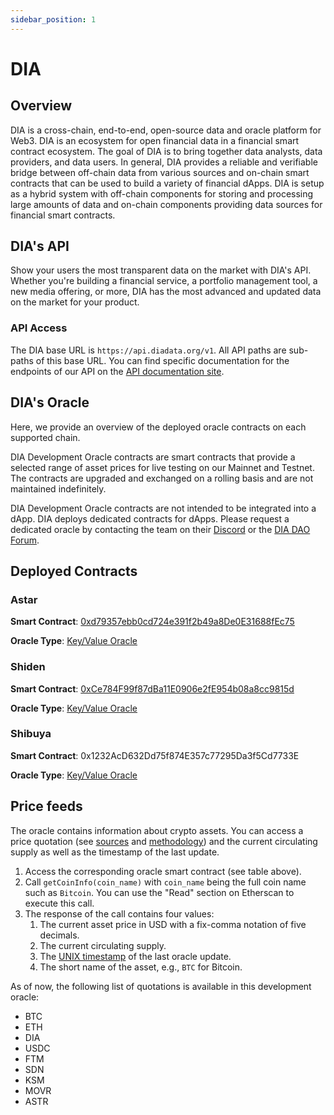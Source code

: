 ```yaml
---
sidebar_position: 1
---
```


# DIA

[DIA]: https://www.diadata.org/

## Overview

DIA is a cross-chain, end-to-end, open-source data and oracle platform for Web3. DIA is an ecosystem for open financial data in a financial smart contract ecosystem. The goal of DIA is to bring together data analysts, data providers, and data users. In general, DIA provides a reliable and verifiable bridge between off-chain data from various sources and on-chain smart contracts that can be used to build a variety of financial dApps. DIA is setup as a hybrid system with off-chain components for storing and processing large amounts of data and on-chain components providing data sources for financial smart contracts.

## DIA's API

Show your users the most transparent data on the market with DIA's API. Whether you're building a financial service, a portfolio management tool, a new media offering, or more, DIA has the most advanced and updated data on the market for your product.

### API Access

The DIA base URL is `https://api.diadata.org/v1`. All API paths are sub-paths of this base URL. You can find specific documentation for the endpoints of our API on the [API documentation site](https://docs.diadata.org/documentation/api-1/api-endpoints).

## DIA's Oracle

Here, we provide an overview of the deployed oracle contracts on each supported chain.

DIA Development Oracle contracts are smart contracts that provide a selected range of asset prices for live testing on our Mainnet and Testnet. The contracts are upgraded and exchanged on a rolling basis and are not maintained indefinitely.

DIA Development Oracle contracts are not intended to be integrated into a dApp. DIA deploys dedicated contracts for dApps. Please request a dedicated oracle by contacting the team on their [Discord](https://discord.com/invite/zFmXtPFgQj) or the [DIA DAO Forum](https://dao.diadata.org/).

## Deployed Contracts

[Key/Value Oracle]: https://docs.diadata.org/documentation/oracle-documentation/access-the-oracle#dia-key-value-oracle-contract-v2

### Astar

**Smart Contract**: [0xd79357ebb0cd724e391f2b49a8De0E31688fEc75](https://blockscout.com/astar/address/0xd79357ebb0cd724e391f2b49a8De0E31688fEc75/contracts)

**Oracle Type**: [Key/Value Oracle]

### Shiden

**Smart Contract**: [0xCe784F99f87dBa11E0906e2fE954b08a8cc9815d](https://blockscout.com/shiden/address/0xCe784F99f87dBa11E0906e2fE954b08a8cc9815d/contracts)

**Oracle Type**: [Key/Value Oracle]

### Shibuya

**Smart Contract**: 0x1232AcD632Dd75f874E357c77295Da3f5Cd7733E

**Oracle Type**: [Key/Value Oracle]

## Price feeds

The oracle contains information about crypto assets. You can access a price quotation (see [sources](https://docs.diadata.org/documentation/methodology/digital-assets/cryptocurrency-trading-data) and [methodology](https://docs.diadata.org/documentation/methodology/digital-assets/exchangeprices)) and the current circulating supply as well as the timestamp of the last update.

1. Access the corresponding oracle smart contract (see table above).
2. Call `getCoinInfo(coin_name)` with `coin_name` being the full coin name such as `Bitcoin`. You can use the "Read" section on Etherscan to execute this call.
3. The response of the call contains four values:
   1. The current asset price in USD with a fix-comma notation of five decimals.
   2. The current circulating supply.
   3. The [UNIX timestamp](https://www.unixtimestamp.com/) of the last oracle update.
   4. The short name of the asset, e.g., `BTC` for Bitcoin.

As of now, the following list of quotations is available in this development oracle:

- BTC
- ETH
- DIA
- USDC
- FTM
- SDN
- KSM
- MOVR
- ASTR
